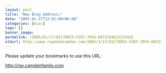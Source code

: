```yaml
---
layout: post
title: "New Blog Address:"
date: "2005-01-17T12:01:00+06:00"
categories: [misc]
tags: []
banner_image: 
permalink: /2005/01/17/81C70053-F207-70FA-6072CD4E21537ACE
oldurl: http://www.raymondcamden.com/2005/1/17/81C70053-F207-70FA-6072CD4E21537ACE
---
```


Please update your bookmarks to use this URL:

<a href="http://ray.camdenfamily.com">http://ray.camdenfamily.com</a>